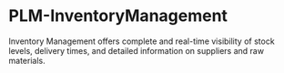 # PLM-InventoryManagement
 Inventory Management offers complete and real-time visibility of stock levels, delivery times, and detailed information on suppliers and raw materials.
